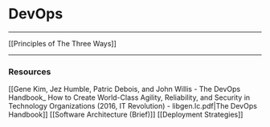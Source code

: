 # DevOps
___
[[Principles of The Three Ways]]

___
### Resources
[[Gene Kim, Jez Humble, Patric Debois, and John Willis - The DevOps Handbook_ How to Create World-Class Agility, Reliability, and Security in Technology Organizations (2016, IT Revolution) - libgen.lc.pdf|The DevOps Handbook]]
[[Software Architecture (Brief)]]
[[Deployment Strategies]]

